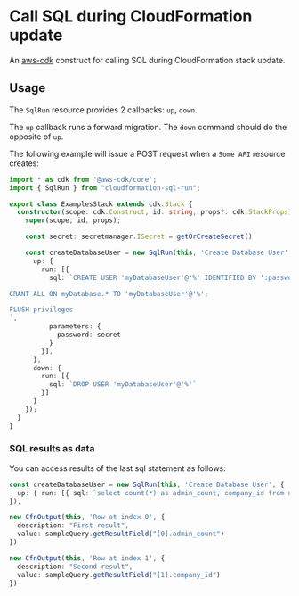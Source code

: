 # Call SQL during CloudFormation update

An [aws-cdk](https://github.com/aws/aws-cdk) construct for calling SQL during CloudFormation stack
update.

## Usage

The `SqlRun` resource provides 2 callbacks: `up`, `down`.

The `up` callback runs a forward migration. The `down` command should do the opposite of `up`.

The following example will issue a POST request when a `Some API` resource creates:

```typescript
import * as cdk from '@aws-cdk/core';
import { SqlRun } from "cloudformation-sql-run";

export class ExamplesStack extends cdk.Stack {
  constructor(scope: cdk.Construct, id: string, props?: cdk.StackProps) {
    super(scope, id, props);

    const secret: secretmanager.ISecret = getOrCreateSecret()

    const createDatabaseUser = new SqlRun(this, 'Create Database User', {
      up: {
        run: [{
          sql: `CREATE USER 'myDatabaseUser'@'%' IDENTIFIED BY ':password';

GRANT ALL ON myDatabase.* TO 'myDatabaseUser'@'%';

FLUSH privileges
`,
          parameters: {
            password: secret
          }
        }],
      },
      down: {
        run: [{
          sql: `DROP USER 'myDatabaseUser'@'%'`
        }]
      }
    });
  }
}
```

### SQL results as data

You can access results of the last sql statement as follows:

```typescript
const createDatabaseUser = new SqlRun(this, 'Create Database User', {
  up: { run: [{ sql: `select count(*) as admin_count, company_id from users where is_admin = true group by company_id` }] }
});

new CfnOutput(this, 'Row at index 0', {
  description: "First result",
  value: sampleQuery.getResultField("[0].admin_count")
})

new CfnOutput(this, 'Row at index 1', {
  description: "Second result",
  value: sampleQuery.getResultField("[1].company_id")
})

```
